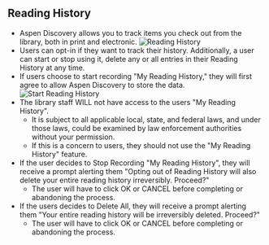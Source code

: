 ## Reading History
- Aspen Discovery allows you to track items you check out from the library, both in print and electronic. 
![Reading History](/manual/images/reading-history.png)
- Users can opt-in if they want to track their history. Additionally, a user can start or stop using it, delete any or all entries in their Reading History at any time. 
- If users choose to start recording "My Reading History," they will first agree to allow Aspen Discovery to store the data.
![Start Reading History](/manual/images/start-reading-history.png)
- The library staff WILL not have access to the users "My Reading History".
  - It is subject to all applicable local, state, and federal laws, and under those laws, could be examined by law enforcement authorities without your permission. 
  - If this is a concern to users, they should not use the "My Reading History" feature.
- If the user decides to Stop Recording "My Reading History", they will receive a prompt alerting them "Opting out of Reading History will also delete your entire reading history irreversibly.  Proceed?" 
  - The user will have to click OK or CANCEL before completing or abandoning the process. 
- If the users decides to Delete All, they will receive a prompt alerting them "Your entire reading history will be irreversibly deleted.  Proceed?"
  - The user will have to click OK or CANCEL before completing or abandoning the process. 
